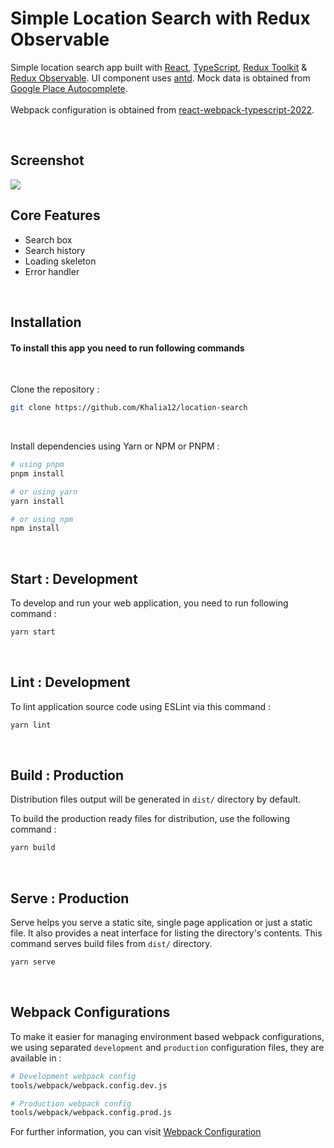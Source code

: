 # Simple Location Search with Redux Observable

Simple location search app built with [React](https://reactjs.org/), [TypeScript](https://www.typescriptlang.org/), [Redux Toolkit](https://redux-toolkit.js.org/) & [Redux Observable](https://redux-observable.js.org/). UI component uses [antd](https://ant.design/components). Mock data is obtained from [Google Place Autocomplete](https://developers.google.com/maps/documentation/places/web-service/autocomplete).<br/><br/>Webpack configuration is obtained from [react-webpack-typescript-2022](https://github.com/codesbiome/react-webpack-typescript-2022).

<br>

## Screenshot

<img src="assets/images/screenshot.png" />

<br>

## Core Features

- Search box
- Search history
- Loading skeleton
- Error handler

<br />

## Installation

#### To install this app you need to run following commands

<br>

Clone the repository :

```bash
git clone https://github.com/Khalia12/location-search
```

<br>

Install dependencies using Yarn or NPM or PNPM :

```bash
# using pnpm
pnpm install

# or using yarn
yarn install

# or using npm
npm install
```

<br />

## Start : Development

To develop and run your web application, you need to run following command :

```bash
yarn start
```

<br />

## Lint : Development

To lint application source code using ESLint via this command :

```bash
yarn lint
```

<br />

## Build : Production

Distribution files output will be generated in `dist/` directory by default.

To build the production ready files for distribution, use the following command :

```bash
yarn build
```

<br />

## Serve : Production

Serve helps you serve a static site, single page application or just a static file. It also provides a neat interface for listing the directory's contents. This command serves build files from `dist/` directory.

```bash
yarn serve
```

<br />

## Webpack Configurations

To make it easier for managing environment based webpack configurations, we using separated `development` and `production` configuration files, they are available in :

```bash
# Development webpack config
tools/webpack/webpack.config.dev.js

# Production webpack config
tools/webpack/webpack.config.prod.js
```

For further information, you can visit [Webpack Configuration](https://webpack.js.org/configuration/)
